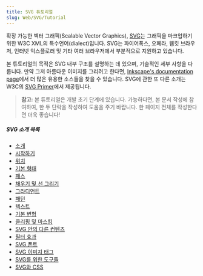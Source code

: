 ```yaml
---
title: SVG 튜토리얼
slug: Web/SVG/Tutorial
---
```


확장 가능한 벡터 그래픽(Scalable Vector Graphics), [SVG](/ko/docs/Web/SVG)는 그래픽을 마크업하기 위한 W3C XML의 특수언어(dialect)입니다. SVG는 파이어폭스, 오페라, 웹킷 브라우저, 인터넷 익스플로러 및 기타 여러 브라우저에서 부분적으로 지원하고 있습니다.

본 튜토리얼의 목적은 SVG 내부 구조를 설명하는 데 있으며, 기술적인 세부 사항을 다룹니다. 만약 그저 아름다운 이미지를 그리려고 한다면, [Inkscape's documentation page](http://inkscape.org/doc/)에서 더 많은 유용한 소스들을 찾을 수 있습니다. SVG에 관한 또 다른 소개는 W3C의 [SVG Primer](http://www.w3.org/Graphics/SVG/IG/resources/svgprimer.html)에서 제공됩니다.

> **참고:** 본 튜토리얼은 개발 초기 단계에 있습니다. 가능하다면, 본 문서 작성에 참여하여, 한 두 단락을 작성하여 도움을 주기 바랍니다. 한 페이지 전체를 작성한다면 더욱 좋습니다!

##### SVG 소개 목록

- [소개](/ko/docs/Web/SVG/Tutorial/Introduction)
- [시작하기](/ko/docs/Web/SVG/Tutorial/Getting_Started)
- [위치](/ko/docs/Web/SVG/Tutorial/Positions)
- [기본 형태](/ko/docs/Web/SVG/Tutorial/Basic_Shapes)
- [패스](/ko/docs/Web/SVG/Tutorial/Paths)
- [채우기 및 선 그리기](/ko/docs/Web/SVG/Tutorial/Fills_and_Strokes)
- [그라디언트](/ko/docs/Web/SVG/Tutorial/Gradients)
- [패턴](/ko/docs/Web/SVG/Tutorial/Patterns)
- [텍스트](/ko/docs/Web/SVG/Tutorial/Texts)
- [기본 변형](/ko/docs/Web/SVG/Tutorial/Basic_Transformations)
- [클리핑 및 마스킹](/ko/docs/Web/SVG/Tutorial/Clipping_and_masking)
- [SVG 안의 다른 컨텐츠](/ko/docs/Web/SVG/Tutorial/Other_content_in_SVG)
- [필터 효과](/ko/docs/Web/SVG/Tutorial/Filter_effects)
- [SVG 폰트](/ko/docs/Web/SVG/Tutorial/SVG_fonts)
- [SVG 이미지 태그](/ko/docs/Web/SVG/Tutorial/SVG_Image_Tag)
- [SVG를 위한 도구들](/ko/docs/Web/SVG/Tutorial/Tools_for_SVG)
- [SVG와 CSS](/ko/docs/Web/SVG/Tutorial/SVG_and_CSS)
